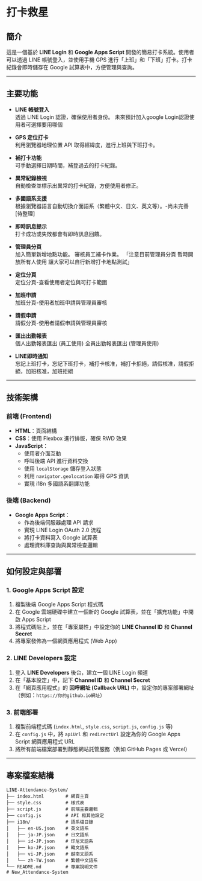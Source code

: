 # 打卡救星

## 簡介
這是一個基於 **LINE Login** 和 **Google Apps Script** 開發的簡易打卡系統。使用者可以透過 LINE 帳號登入，並使用手機 GPS 進行「上班」和「下班」打卡。打卡紀錄會即時儲存在 Google 試算表中，方便管理與查詢。

---

## 主要功能
- **LINE 帳號登入**  
  透過 LINE Login 認證，確保使用者身份。
  未來預計加入google Login認證使用者可選擇要用哪個

- **GPS 定位打卡**  
  利用瀏覽器地理位置 API 取得經緯度，進行上班與下班打卡。

- **補打卡功能**  
  可手動選擇日期時間，補登過去的打卡紀錄。

- **異常紀錄檢視**  
  自動檢查並標示出異常的打卡紀錄，方便使用者修正。

- **多國語系支援**  
  根據瀏覽器語言自動切換介面語系（繁體中文、日文、英文等）。-尚未完善[待整理]

- **即時訊息提示**  
  打卡成功或失敗都會有即時訊息回饋。
  
- **管理員分頁**  
  加入簡單新增地點功能。
  審核員工補卡作業。
 「注意目前管理員分頁 暫時開放所有人使用 讓大家可以自行新增打卡地點測試」
 - **定位分頁**  
  定位分頁-查看使用者定位與可打卡範圍

 - **加班申請**  
  加班分頁-使用者加班申請與管理員審核

 - **請假申請**  
  請假分頁-使用者請假申請與管理員審核

 - **匯出出勤報表**  
  個人出勤報表匯出 (員工使用)
  全員出勤報表匯出 (管理員使用)

 - **LINE即時通知**  
  忘記上班打卡，忘記下班打卡，補打卡核准，補打卡拒絕，請假核准，請假拒絕，加班核准，加班拒絕
---

## 技術架構

### 前端 (Frontend)
- **HTML**：頁面結構
- **CSS**：使用 Flexbox 進行排版，確保 RWD 效果
- **JavaScript**：
  - 使用者介面互動
  - 呼叫後端 API 進行資料交換
  - 使用 `localStorage` 儲存登入狀態
  - 利用 `navigator.geolocation` 取得 GPS 資訊
  - 實現 i18n 多國語系翻譯功能

### 後端 (Backend)
- **Google Apps Script**：
  - 作為後端伺服器處理 API 請求
  - 實現 LINE Login OAuth 2.0 流程
  - 將打卡資料寫入 Google 試算表
  - 處理資料庫查詢與異常檢查邏輯

---

## 如何設定與部署

### 1. Google Apps Script 設定
1. 複製後端 Google Apps Script 程式碼
2. 在 Google 雲端硬碟中建立一個新的 Google 試算表，並在「擴充功能」中開啟 Apps Script
3. 將程式碼貼上，並在「專案屬性」中設定你的 **LINE Channel ID** 和 **Channel Secret**
4. 將專案發佈為一個網頁應用程式 (Web App)

### 2. LINE Developers 設定
1. 登入 **LINE Developers** 後台，建立一個 LINE Login 頻道
2. 在「基本設定」中，記下 **Channel ID** 和 **Channel Secret**
3. 在「網頁應用程式」的 **回呼網址 (Callback URL)** 中，設定你的專案部署網址（例如：`https://你的github.io網址`）

### 3. 前端部署
1. 複製前端程式碼 (`index.html`, `style.css`, `script.js`, `config.js` 等)
2. 在 `config.js` 中，將 `apiUrl` 和 `redirectUrl` 設定為你的 Google Apps Script 網頁應用程式 URL
3. 將所有前端檔案部署到靜態網站託管服務（例如 GitHub Pages 或 Vercel）

---

## 專案檔案結構

```text
LINE-Attendance-System/
├── index.html        # 網頁主頁
├── style.css         # 樣式表
├── script.js         # 前端主要邏輯
├── config.js         # API 和其他設定
├── i18n/             # 語系檔目錄
│   ├── en-US.json    # 英文語系
│   ├── ja-JP.json    # 日文語系
│   ├── id-JP.json    # 印尼文語系
│   ├── ko-JP.json    # 韓文語系
│   ├── vi-JP.json    # 越南文語系
│   └── zh-TW.json    # 繁體中文語系
└── README.md         # 專案說明文件
# New_Attendance-System
